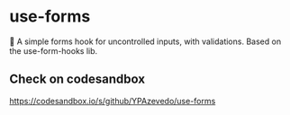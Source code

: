 # use-forms


📑  A simple forms hook for uncontrolled inputs, with validations. Based on the use-form-hooks lib.

## Check on codesandbox
https://codesandbox.io/s/github/YPAzevedo/use-forms
